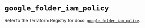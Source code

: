 # `google_folder_iam_policy`

Refer to the Terraform Registry for docs: [`google_folder_iam_policy`](https://registry.terraform.io/providers/hashicorp/google-beta/5.39.0/docs/resources/google_folder_iam_policy).

